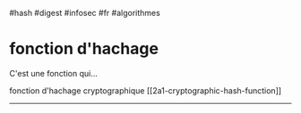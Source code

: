 #hash #digest #infosec #fr #algorithmes  
# fonction d'hachage
C'est une fonction qui...


fonction d'hachage cryptographique [[2a1-cryptographic-hash-function]]

---
[^1]: https://cp-algorithms.com/string/string-hashing.html
